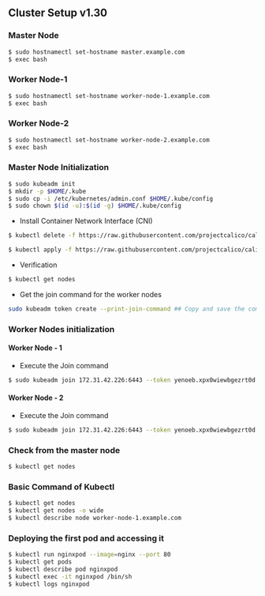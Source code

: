 ## Cluster Setup v1.30

### Master Node
```bash
$ sudo hostnamectl set-hostname master.example.com
$ exec bash 
```
### Worker Node-1
```bash
$ sudo hostnamectl set-hostname worker-node-1.example.com
$ exec bash
```

### Worker Node-2
```bash
$ sudo hostnamectl set-hostname worker-node-2.example.com
$ exec bash
```

### Master Node Initialization
```bash
$ sudo kubeadm init
$ mkdir -p $HOME/.kube
$ sudo cp -i /etc/kubernetes/admin.conf $HOME/.kube/config
$ sudo chown $(id -u):$(id -g) $HOME/.kube/config
```
- Install Container Network Interface (CNI) 
```bash
$ kubectl delete -f https://raw.githubusercontent.com/projectcalico/calico/v3.25.0/manifests/calico.yaml

$ kubectl apply -f https://raw.githubusercontent.com/projectcalico/calico/v3.25.0/manifests/calico.yaml
```
- Verification
```bash
$ kubectl get nodes
```
- Get the join command for the worker nodes
```bash
sudo kubeadm token create --print-join-command ## Copy and save the command
```
### Worker Nodes initialization
#### Worker Node - 1
- Execute the Join command 
```bash
$ sudo kubeadm join 172.31.42.226:6443 --token yenoeb.xpx0wiewbgezrt0d --discovery-token-ca-cert-hash sha256:a99cc7b66034de3b5a7a14d5e6effce758b71071b58a9871786315bc2026be06 ## example here.
``` 

#### Worker Node - 2
- Execute the Join command 
```bash
$ sudo kubeadm join 172.31.42.226:6443 --token yenoeb.xpx0wiewbgezrt0d --discovery-token-ca-cert-hash sha256:a99cc7b66034de3b5a7a14d5e6effce758b71071b58a9871786315bc2026be06 ## example here.
```

### Check from the master node
```bash
$ kubectl get nodes
```

### Basic Command of Kubectl
```bash
$ kubectl get nodes
$ kubectl get nodes -o wide
$ kubectl describe node worker-node-1.example.com
```

### Deploying the first pod and accessing it
```bash
$ kubectl run nginxpod --image=nginx --port 80
$ kubectl get pods
$ kubectl describe pod nginxpod
$ kubectl exec -it nginxpod /bin/sh
$ kubectl logs nginxpod
```


